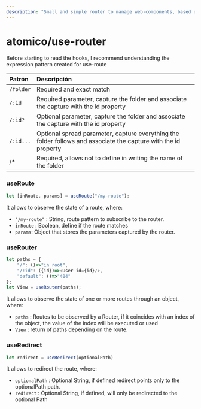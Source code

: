 ```yaml
---
description: "Small and simple router to manage web-components, based on popstate and\_\_ hooks"
---
```


# atomico/use-router



Before starting to read the hooks, I recommend understanding the expression pattern created for use-route

| Patrón | Descripción |
| :--- | :--- |
| `/folder` | Required and exact match |
| `/:id` | Required parameter, capture the folder and associate the capture with the id property |
| `/:id?` | Optional parameter, capture the folder and associate the capture with the id property |
| `/:id...` | Optional spread parameter, capture everything the folder follows and associate the capture with the id property |
| /\* | Required, allows not to define in writing the name of the folder |

### useRoute

```javascript
let [inRoute, params] = useRoute("/my-route");
```

It allows to observe the state of a route, where:

* `"/my-route"` : String, route pattern to subscribe to the router.
* `inRoute` : Boolean, define if the route matches
* `params`: Object that stores the parameters captured by the router.

### useRouter

```javascript
let paths = {
    "/": ()=>"in root",
    "/:id": ({id})=><User id={id}/>,
    "default": ()=>"404"
};
let View = useRouter(paths);
```

It allows to observe the state of one or more routes through an object, where:

* `paths` : Routes to be observed by a Router, if it coincides with an index of the object, the value of the index will be executed or used
* `View` : return of paths depending on the route.

### useRedirect

```javascript
let redirect = useRedirect(optionalPath)
```

It allows to redirect the route, where:

* `optionalPath` : Optional String, if defined redirect points only to the optionalPath path.
* `redirect` : Optional String, if defined, will only be redirected to the optional Path

